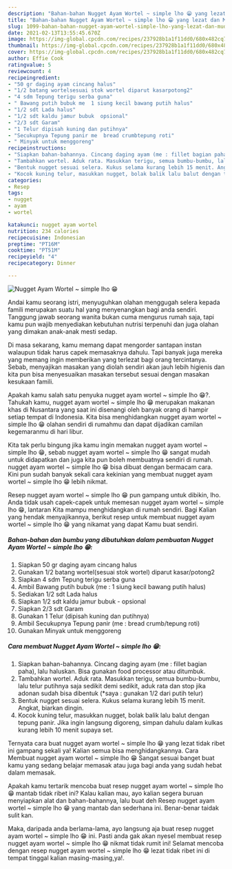 ```yaml
---
description: "Bahan-bahan Nugget Ayam Wortel ~ simple lho 😁 yang lezat dan Mudah Dibuat"
title: "Bahan-bahan Nugget Ayam Wortel ~ simple lho 😁 yang lezat dan Mudah Dibuat"
slug: 1099-bahan-bahan-nugget-ayam-wortel-simple-lho-yang-lezat-dan-mudah-dibuat
date: 2021-02-13T13:55:45.670Z
image: https://img-global.cpcdn.com/recipes/237928b1a1f11dd0/680x482cq70/nugget-ayam-wortel-simple-lho-😁-foto-resep-utama.jpg
thumbnail: https://img-global.cpcdn.com/recipes/237928b1a1f11dd0/680x482cq70/nugget-ayam-wortel-simple-lho-😁-foto-resep-utama.jpg
cover: https://img-global.cpcdn.com/recipes/237928b1a1f11dd0/680x482cq70/nugget-ayam-wortel-simple-lho-😁-foto-resep-utama.jpg
author: Effie Cook
ratingvalue: 5
reviewcount: 4
recipeingredient:
- "50 gr daging ayam cincang halus"
- "1/2 batang wortelsesuai stok wortel diparut kasarpotong2"
- "4 sdm Tepung terigu serba guna"
- " Bawang putih bubuk me  1 siung kecil bawang putih halus"
- "1/2 sdt Lada halus"
- "1/2 sdt kaldu jamur bubuk  opsional"
- "2/3 sdt Garam"
- "1 Telur dipisah kuning dan putihnya"
- "Secukupnya Tepung panir me  bread crumbtepung roti"
- " Minyak untuk menggoreng"
recipeinstructions:
- "Siapkan bahan-bahannya. Cincang daging ayam (me : fillet bagian paha), lalu haluskan. Bisa gunakan food processor atau ditumbuk."
- "Tambahkan wortel. Aduk rata. Masukkan terigu, semua bumbu-bumbu, lalu telur putihnya saja sedikit demi sedikit, aduk rata dan stop jika adonan sudah bisa dibentuk (*saya : gunakan 1/2 dari putih telur)"
- "Bentuk nugget sesuai selera. Kukus selama kurang lebih 15 menit. Angkat, biarkan dingin."
- "Kocok kuning telur, masukkan nugget, bolak balik lalu balut dengan tepung panir. Jika ingin langsung digoreng, simpan dahulu dalam kulkas kurang lebih 10 menit supaya set."
categories:
- Resep
tags:
- nugget
- ayam
- wortel

katakunci: nugget ayam wortel 
nutrition: 234 calories
recipecuisine: Indonesian
preptime: "PT16M"
cooktime: "PT51M"
recipeyield: "4"
recipecategory: Dinner

---
```



![Nugget Ayam Wortel ~ simple lho 😁](https://img-global.cpcdn.com/recipes/237928b1a1f11dd0/680x482cq70/nugget-ayam-wortel-simple-lho-😁-foto-resep-utama.jpg)

Andai kamu seorang istri, menyuguhkan olahan menggugah selera kepada famili merupakan suatu hal yang menyenangkan bagi anda sendiri. Tanggung jawab seorang  wanita bukan cuma mengurus rumah saja, tapi kamu pun wajib menyediakan kebutuhan nutrisi terpenuhi dan juga olahan yang dimakan anak-anak mesti sedap.

Di masa  sekarang, kamu memang dapat mengorder santapan instan walaupun tidak harus capek memasaknya dahulu. Tapi banyak juga mereka yang memang ingin memberikan yang terlezat bagi orang tercintanya. Sebab, menyajikan masakan yang diolah sendiri akan jauh lebih higienis dan kita pun bisa menyesuaikan masakan tersebut sesuai dengan masakan kesukaan famili. 



Apakah kamu salah satu penyuka nugget ayam wortel ~ simple lho 😁?. Tahukah kamu, nugget ayam wortel ~ simple lho 😁 merupakan makanan khas di Nusantara yang saat ini disenangi oleh banyak orang di hampir setiap tempat di Indonesia. Kita bisa menghidangkan nugget ayam wortel ~ simple lho 😁 olahan sendiri di rumahmu dan dapat dijadikan camilan kegemaranmu di hari libur.

Kita tak perlu bingung jika kamu ingin memakan nugget ayam wortel ~ simple lho 😁, sebab nugget ayam wortel ~ simple lho 😁 sangat mudah untuk didapatkan dan juga kita pun boleh membuatnya sendiri di rumah. nugget ayam wortel ~ simple lho 😁 bisa dibuat dengan bermacam cara. Kini pun sudah banyak sekali cara kekinian yang membuat nugget ayam wortel ~ simple lho 😁 lebih nikmat.

Resep nugget ayam wortel ~ simple lho 😁 pun gampang untuk dibikin, lho. Anda tidak usah capek-capek untuk memesan nugget ayam wortel ~ simple lho 😁, lantaran Kita mampu menghidangkan di rumah sendiri. Bagi Kalian yang hendak menyajikannya, berikut resep untuk membuat nugget ayam wortel ~ simple lho 😁 yang nikamat yang dapat Kamu buat sendiri.

<!--inarticleads1-->

##### Bahan-bahan dan bumbu yang dibutuhkan dalam pembuatan Nugget Ayam Wortel ~ simple lho 😁:

1. Siapkan 50 gr daging ayam cincang halus
1. Gunakan 1/2 batang wortel(sesuai stok wortel) diparut kasar/potong2
1. Siapkan 4 sdm Tepung terigu serba guna
1. Ambil  Bawang putih bubuk (me : 1 siung kecil bawang putih halus)
1. Sediakan 1/2 sdt Lada halus
1. Siapkan 1/2 sdt kaldu jamur bubuk - opsional
1. Siapkan 2/3 sdt Garam
1. Gunakan 1 Telur (dipisah kuning dan putihnya)
1. Ambil Secukupnya Tepung panir (me : bread crumb/tepung roti)
1. Gunakan  Minyak untuk menggoreng




<!--inarticleads2-->

##### Cara membuat Nugget Ayam Wortel ~ simple lho 😁:

1. Siapkan bahan-bahannya. Cincang daging ayam (me : fillet bagian paha), lalu haluskan. Bisa gunakan food processor atau ditumbuk.
1. Tambahkan wortel. Aduk rata. Masukkan terigu, semua bumbu-bumbu, lalu telur putihnya saja sedikit demi sedikit, aduk rata dan stop jika adonan sudah bisa dibentuk (*saya : gunakan 1/2 dari putih telur)
1. Bentuk nugget sesuai selera. Kukus selama kurang lebih 15 menit. Angkat, biarkan dingin.
1. Kocok kuning telur, masukkan nugget, bolak balik lalu balut dengan tepung panir. Jika ingin langsung digoreng, simpan dahulu dalam kulkas kurang lebih 10 menit supaya set.




Ternyata cara buat nugget ayam wortel ~ simple lho 😁 yang lezat tidak ribet ini gampang sekali ya! Kalian semua bisa menghidangkannya. Cara Membuat nugget ayam wortel ~ simple lho 😁 Sangat sesuai banget buat kamu yang sedang belajar memasak atau juga bagi anda yang sudah hebat dalam memasak.

Apakah kamu tertarik mencoba buat resep nugget ayam wortel ~ simple lho 😁 mantab tidak ribet ini? Kalau kalian mau, ayo kalian segera buruan menyiapkan alat dan bahan-bahannya, lalu buat deh Resep nugget ayam wortel ~ simple lho 😁 yang mantab dan sederhana ini. Benar-benar taidak sulit kan. 

Maka, daripada anda berlama-lama, ayo langsung aja buat resep nugget ayam wortel ~ simple lho 😁 ini. Pasti anda gak akan nyesel membuat resep nugget ayam wortel ~ simple lho 😁 nikmat tidak rumit ini! Selamat mencoba dengan resep nugget ayam wortel ~ simple lho 😁 lezat tidak ribet ini di tempat tinggal kalian masing-masing,ya!.

